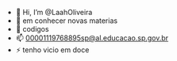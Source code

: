 - 👋 Hi, I’m @LaahOliveira
- 👀 em conhecer novas materias
- 🌱 codigos
- 📫 00001119768895sp@al.educacao.sp.gov.br
- ⚡ tenho vicio em doce

<!---
LaahOliveira/LaahOliveira is a ✨ special ✨ repository because its `README.md` (this file) appears on your GitHub profile.
You can click the Preview link to take a look at your changes.
--->
